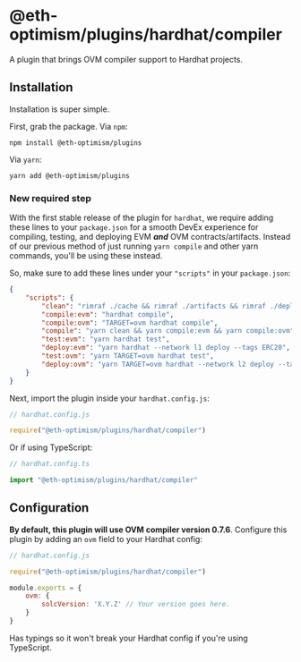 # @eth-optimism/plugins/hardhat/compiler

A plugin that brings OVM compiler support to Hardhat projects.

## Installation

Installation is super simple. 

First, grab the package.
Via `npm`: 

```
npm install @eth-optimism/plugins
```

Via `yarn`:

```
yarn add @eth-optimism/plugins
```

### New required step
With the first stable release of the plugin for `hardhat`, we require adding these lines to your `package.json` for a smooth DevEx experience for compiling, testing, and deploying EVM _**and**_ OVM contracts/artifacts. Instead of our previous method of just running `yarn compile` and other yarn commands, you'll be using these instead.

So, make sure to add these lines under your `"scripts"` in your `package.json`:
```json
{
    "scripts": {
        "clean": "rimraf ./cache && rimraf ./artifacts && rimraf ./deployments",
        "compile:evm": "hardhat compile",
        "compile:ovm": "TARGET=ovm hardhat compile",
        "compile": "yarn clean && yarn compile:evm && yarn compile:ovm",
        "test:evm": "yarn hardhat test",
        "deploy:evm": "yarn hardhat --network l1 deploy --tags ERC20",
        "test:ovm": "yarn TARGET=ovm hardhat test",
        "deploy:ovm": "yarn TARGET=ovm hardhat --network l2 deploy --tags ERC20 --ovm"
    }
}
```

Next, import the plugin inside your `hardhat.config.js`:

```js
// hardhat.config.js

require("@eth-optimism/plugins/hardhat/compiler")
```

Or if using TypeScript:

```ts
// hardhat.config.ts

import "@eth-optimism/plugins/hardhat/compiler"
```

## Configuration

**By default, this plugin will use OVM compiler version 0.7.6**.
Configure this plugin by adding an `ovm` field to your Hardhat config:

```js
// hardhat.config.js

require("@eth-optimism/plugins/hardhat/compiler")

module.exports = {
    ovm: {
        solcVersion: 'X.Y.Z' // Your version goes here.
    }
}

```

Has typings so it won't break your Hardhat config if you're using TypeScript.
